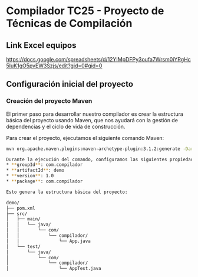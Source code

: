# Compilador TC25 - Proyecto de Técnicas de Compilación
## Link Excel equipos
https://docs.google.com/spreadsheets/d/12YIMpDFPy3oufa7Wrsm0iYRgHc5IuK1gO5pvEW3Szjs/edit?gid=0#gid=0
## Configuración inicial del proyecto

### Creación del proyecto Maven

El primer paso para desarrollar nuestro compilador es crear la estructura básica del proyecto usando Maven, que nos ayudará con la gestión de dependencias y el ciclo de vida de construcción.

Para crear el proyecto, ejecutamos el siguiente comando Maven:

```bash
mvn org.apache.maven.plugins:maven-archetype-plugin:3.1.2:generate -DarchetypeArtifactId="maven-archetype-quickstart" -DarchetypeGroupId="org.apache.maven.archetypes" -DarchetypeVersion="1.4" -DgroupId="com.compilador" -DartifactId="demo"

Durante la ejecución del comando, configuramos las siguientes propiedades:
* **groupId**: com.compilador
* **artifactId**: demo
* **version**: 1.0
* **package**: com.compilador

Esto genera la estructura básica del proyecto:

demo/
├── pom.xml
├── src/
│   ├── main/
│   │   └── java/
│   │       └── com/
│   │           └── compilador/
│   │               └── App.java
│   └── test/
│       └── java/
│           └── com/
│               └── compilador/
│                   └── AppTest.java
